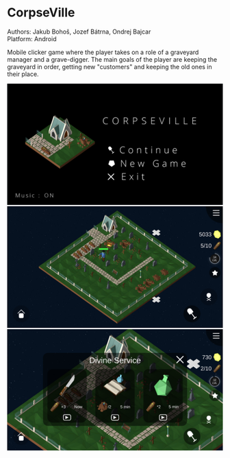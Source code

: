 # CorpseVille
  
Authors: Jakub Bohoš, Jozef Bátrna, Ondrej Bajcar  
Platform: Android  
  
Mobile clicker game where the player takes on a role of a graveyard manager and a grave-digger. The main goals of the player are keeping the graveyard in order, getting new "customers" and keeping the old ones in their place.
  
![screenshot1](/_screenshots/Corpseville1.png "Corpseville menu")
![screenshot2](/_screenshots/Corpseville2.png "Corpseville gameplay")
![screenshot3](/_screenshots/Corpseville3.png "Corpseville monetization")
